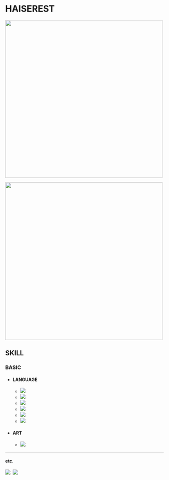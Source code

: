 # HAISEREST

<div> 
  <img width="500" src="https://github-readme-stats.vercel.app/api/top-langs/?username=Haiserest&layout=compact&langs_count=16&theme=dark">
  <p><p>
  <img width="500" src="https://github-readme-stats.vercel.app/api?username=Haiserest&show_icons=true&theme=dark">
</div>


## SKILL
 ### BASIC
<div>
  
  * #### LANGUAGE
    * <img src="https://img.shields.io/badge/HTML-E34F26?style=for-the-badge&logo=html5&logoColor=white">
    * <img src="https://img.shields.io/badge/Go-00ADD8?style=for-the-badge&logo=go&logoColor=white">
    * <img src="https://img.shields.io/badge/C-00599C?style=for-the-badge&logo=c&logoColor=white">
    * <img src="https://img.shields.io/badge/Python-14354C?style=for-the-badge&logo=python&logoColor=white">
    * <img src="https://img.shields.io/badge/React-20232A?style=for-the-badge&logo=react&logoColor=61DAFB">
    * <img src="https://img.shields.io/badge/MySQL-00000F?style=for-the-badge&logo=mysql&logoColor=white">
  
  * #### ART
    * <img src="https://aleen42.github.io/badges/src/photoshop.svg">
  
</div>

------------------------------------------------------------------
#### etc.
<div>
  
  <a href="https://steamcommunity.com/id/Haiserest" target="_blank"><img src="https://img.shields.io/badge/Steam-000000?style=for-the-badge&logo=steam&logoColor=white"></a>&nbsp;
  <a href="https://www.youtube.com/channel/UCcL4HQYrOhqMEmTldCZaCsg" target="_blank"><img src="https://img.shields.io/badge/YouTube-FF0000?style=for-the-badge&logo=youtube&logoColor=white"></a>
  
</div>
